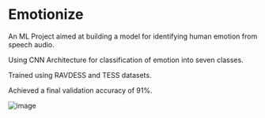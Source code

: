 # Emotionize
An ML Project aimed at building a model for identifying human emotion from speech audio.

Using CNN Architecture for classification of emotion into seven classes.

Trained using RAVDESS and TESS datasets.

Achieved a final validation accuracy of 91%.

![image](https://user-images.githubusercontent.com/63662617/204026045-416ad07d-aee9-4499-82f5-4d8cc3161338.png)
